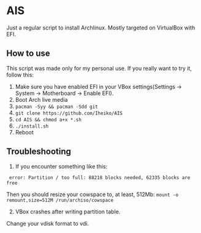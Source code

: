 # AIS
Just a regular script to install Archlinux. Mostly targeted on VirtualBox with EFI.

## How to use
This script was made only for my personal use. If you really want to try it, follow this:
1. Make sure you have enabled EFI in your VBox settings(Settings -> System -> Motherboard -> Enable EFI).
2. Boot Arch live media
3. `pacman -Syy && pacman -Sdd git`
4. `git clone https://github.com/Iheiko/AIS`
5. `cd AIS && chmod a+x *.sh`
6. `./install.sh`
7. Reboot

## Troubleshooting
1. If you encounter something like this:
```
 error: Partition / too full: 88218 blocks needed, 62335 blocks are free
```
Then you should resize your cowspace to, at least, 512Mb: `mount -o remount,size=512M /run/archiso/cowspace`

2. VBox crashes after writing partition table.

Change your vdisk format to vdi.

